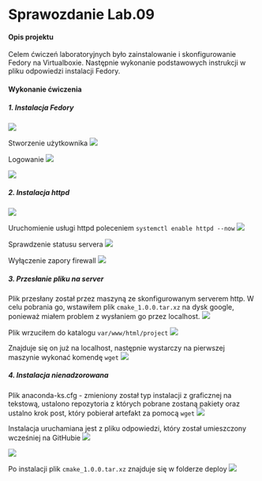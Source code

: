 # Sprawozdanie Lab.09
#### Opis projektu
Celem ćwiczeń laboratoryjnych było zainstalowanie i skonfigurowanie Fedory na Virtualboxie. Następnie wykonanie podstawowych instrukcji w pliku odpowiedzi instalacji Fedory.

#### Wykonanie ćwiczenia
##### 1. Instalacja Fedory
![](fedora1.png)

Stworzenie użytkownika
![](fedora2.png)

Logowanie
![](logowanie-maciejkucia.png)

![](logowanie-client.png)

##### 2. Instalacja httpd
![](httpd1.png)

Uruchomienie usługi httpd poleceniem `systemctl enable httpd --now`
![](httpd2.png)

Sprawdzenie statusu servera
![](httpd3.png)

Wyłączenie zapory firewall
![](firewall.png)

##### 3. Przesłanie pliku na server
Plik przesłany został przez maszyną ze skonfigurowanym serverem http. W celu pobrania go, wstawiłem plik `cmake_1.0.0.tar.xz` na dysk google, ponieważ miałem problem z wysłaniem go przez localhost.
![](dysk.png)

Plik wrzuciłem do katalogu `var/www/html/project`
![](cmake.png)

Znajduje się on już na localhost, następnie wystarczy na pierwszej maszynie wykonać komendę `wget`
![](server.png)

##### 4. Instalacja nienadzorowana
Plik anaconda-ks.cfg - zmieniony został typ instalacji z graficznej na tekstową, ustalono repozytoria z których pobrane zostaną pakiety oraz ustalno krok post, który pobierał artefakt za pomocą `wget`
![](anaconda.png)

Instalacja uruchamiana jest z pliku odpowiedzi, który został umieszczony wcześniej na GitHubie
![](anaconda2.png)

![](instalacja2.png)

Po instalacji plik `cmake_1.0.0.tar.xz` znajduje się w folderze deploy
![](instalacja.png)
